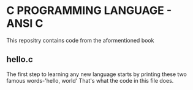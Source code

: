 # C PROGRAMMING LANGUAGE - ANSI C
This repositry contains code from the aformentioned book

## hello.c
The first step to learning any new language starts by printing these two famous words-'hello, world'
That's what the code in this file does.
